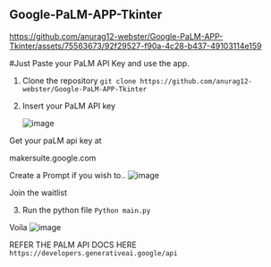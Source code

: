## Google-PaLM-APP-Tkinter


https://github.com/anurag12-webster/Google-PaLM-APP-Tkinter/assets/75563673/92f29527-f90a-4c28-b437-49103114e159



#Just Paste your PaLM API Key and use the app.

1. Clone the repository
 ```git clone https://github.com/anurag12-webster/Google-PaLM-APP-Tkinter```    
2. Insert your PaLM API key

   ![image](https://github.com/anurag12-webster/Google-PaLM-APP-Tkinter/assets/75563673/12de6b1e-552a-444d-bef9-f61319c97c87)
   

Get your paLM api key at

makersuite.google.com

Create a Prompt if you wish to..
![image](https://github.com/anurag12-webster/Google-PaLM-APP-Tkinter/assets/75563673/e54a30b3-2909-4ec3-9b6f-8f9ddfe62558)

Join the waitlist

3. Run the python file
   ```Python main.py```

Voila 
![image](https://github.com/anurag12-webster/Google-PaLM-APP-Tkinter/assets/75563673/bdc95685-15a8-4872-b1aa-ba6428511408)


REFER THE PALM API DOCS HERE
```https://developers.generativeai.google/api```

